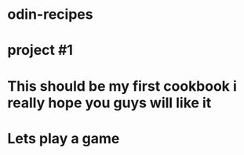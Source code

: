 # odin-recipes
# project #1
# This should be my first cookbook i really hope you guys will like it
# Lets play a game
